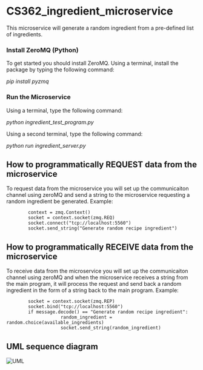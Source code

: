 # CS362_ingredient_microservice

This microservice will generate a random ingredient from a pre-defined list of ingredients.

### Install ZeroMQ (Python)
To get started you should install ZeroMQ. Using a terminal, install the package by typing the following command:

_pip install pyzmq_

### Run the Microservice
Using a terminal, type the following command:

_python ingredient_test_program.py_

Using a second terminal, type the following command:

_python run ingredient_server.py_


## How to programmatically REQUEST data from the microservice
To request data from the microservice you will set up the communicaiton channel using zeroMQ and send a string to the microservice requesting a random ingredient be generated. 
Example:

            context = zmq.Context()
            socket = context.socket(zmq.REQ)
            socket.connect("tcp://localhost:5560")
            socket.send_string("Generate random recipe ingredient")

## How to programmatically RECEIVE data from the microservice
To receive data from the microservice you will set up the communicaiton channel using zeroMQ and when the microservice receives a string from the main program, it will process the request and send back a random ingredient in the form of a string back to the main program.
Example:

            socket = context.socket(zmq.REP)
            socket.bind("tcp://localhost:5560")
            if message.decode() == "Generate random recipe ingredient":
                        random_ingredient = random.choice(available_ingredients)
                        socket.send_string(random_ingredient)


## UML sequence diagram

![UML](https://github.com/user-attachments/assets/cbfb6f3d-9fb3-482e-9fae-4ccbbc239ad7)

